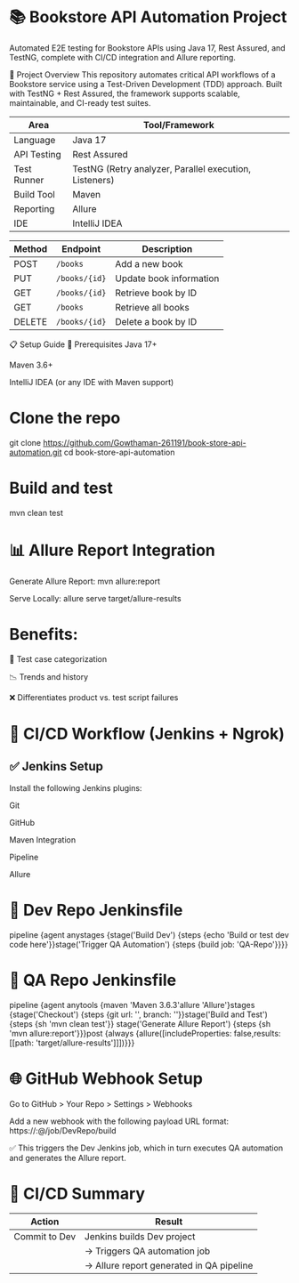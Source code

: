 # 📚 Bookstore API Automation Project
Automated E2E testing for Bookstore APIs using Java 17, Rest Assured, and TestNG, complete with CI/CD integration and Allure reporting.

🚀 Project Overview
This repository automates critical API workflows of a Bookstore service using a Test-Driven Development (TDD) approach. Built with TestNG + Rest Assured, the framework supports scalable, maintainable, and CI-ready test suites.

| Area        | Tool/Framework                                         |
| ----------- | ------------------------------------------------------ |
| Language    | Java 17                                                |
| API Testing | Rest Assured                                           |
| Test Runner | TestNG (Retry analyzer, Parallel execution, Listeners) |
| Build Tool  | Maven                                                  |
| Reporting   | Allure                                                 |
| IDE         | IntelliJ IDEA                                          |

| Method | Endpoint      | Description                |
| ------ | ------------- | -------------------------- |
| POST   | `/books`      | Add a new book             |
| PUT    | `/books/{id}` | Update book information    |
| GET    | `/books/{id}` | Retrieve book by ID        |
| GET    | `/books`      | Retrieve all books         |
| DELETE | `/books/{id}` | Delete a book by ID        |



📋 Setup Guide
🔧 Prerequisites
Java 17+

Maven 3.6+

IntelliJ IDEA (or any IDE with Maven support)

# Clone the repo
git clone https://github.com/Gowthaman-261191/book-store-api-automation.git
cd book-store-api-automation

# Build and test
mvn clean test

# 📊 Allure Report Integration
Generate Allure Report: mvn allure:report

Serve Locally: allure serve target/allure-results

# Benefits:

📌 Test case categorization

📉 Trends and history

❌ Differentiates product vs. test script failures


# 🔄 CI/CD Workflow (Jenkins + Ngrok)
## ✅ Jenkins Setup
Install the following Jenkins plugins:

Git

GitHub

Maven Integration

Pipeline

Allure

# 🧪 Dev Repo Jenkinsfile

pipeline {agent anystages {stage('Build Dev') {steps {echo 'Build or test dev code here'}}stage('Trigger QA Automation') {steps {build job: 'QA-Repo'}}}}

# 🧪 QA Repo Jenkinsfile

pipeline {agent anytools {maven 'Maven 3.6.3'allure 'Allure'}stages {stage('Checkout') {steps {git url: '<gitUrl>', branch: '<BranchName>'}}stage('Build and Test') {steps {sh 'mvn clean test'}}
    stage('Generate Allure Report') {steps {sh 'mvn allure:report'}}}post {always {allure([includeProperties: false,results: [[path: 'target/allure-results']]])}}}

# 🌐 GitHub Webhook Setup
Go to GitHub > Your Repo > Settings > Webhooks

Add a new webhook with the following payload URL format:
https://<user>:<token>@<ngrok-url>/job/DevRepo/build

✅ This triggers the Dev Jenkins job, which in turn executes QA automation and generates the Allure report.

# 🔁 CI/CD Summary
| Action        | Result                                   |
| ------------- | ---------------------------------------- |
| Commit to Dev | Jenkins builds Dev project               |
|               | → Triggers QA automation job             |
|               | → Allure report generated in QA pipeline |




